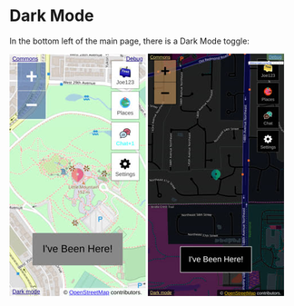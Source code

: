 # Dark Mode

In the bottom left of the main page, there is a Dark Mode toggle:

![](/docs/img/pages/map-1.jpg)
![](/docs/img/pages/dm-1.jpg)
